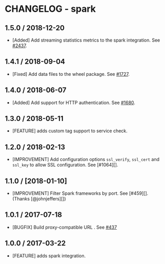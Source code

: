 # CHANGELOG - spark

## 1.5.0 / 2018-12-20

* [Added] Add streaming statistics metrics to the spark integration. See [#2437](https://github.com/DataDog/integrations-core/pull/2437).

## 1.4.1 / 2018-09-04

* [Fixed] Add data files to the wheel package. See [#1727](https://github.com/DataDog/integrations-core/pull/1727).

## 1.4.0 / 2018-06-07

* [Added] Add support for HTTP authentication. See [#1680](https://github.com/DataDog/integrations-core/pull/1680).

## 1.3.0 / 2018-05-11

* [FEATURE] adds custom tag support to service check.

## 1.2.0 / 2018-02-13

* [IMPROVEMENT] Add configuration options `ssl_verify`, `ssl_cert` and `ssl_key` to allow SSL configuration. See [#1064][].

## 1.1.0 / [2018-01-10]

* [IMPROVEMENT] Filter Spark frameworks by port. See [#459][].  (Thanks [@johnjeffers][])

## 1.0.1 / 2017-07-18

* [BUGFIX] Build proxy-compatible URL . See [#437][]

## 1.0.0 / 2017-03-22

* [FEATURE] adds spark integration.

<!--- The following link definition list is generated by PimpMyChangelog --->
[#437]: https://github.com/DataDog/integrations-core/issues/437
